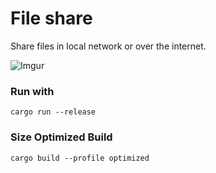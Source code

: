 # File share
Share files in local network or over the internet. 

![Imgur](https://i.imgur.com/o7b913P.png)

### Run with
```
cargo run --release
```

### Size Optimized Build
```
cargo build --profile optimized
```
